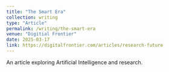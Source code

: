 ```yaml
---
title: "The Smart Era"
collection: writing
type: "Article"
permalink: /writing/the-smart-era
venue: "Digitial Frontier"
date: 2025-03-17
link: https://digitalfrontier.com/articles/research-future
---
```


An article exploring Artificial Intelligence and research.

